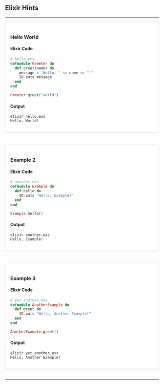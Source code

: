 ## Elixir Hints

<hr>

<!-- To add another card, copy and paste the following div: <div style="flex: 1 1 30%; border: 1px solid #e1e4e8; border-radius: 6px; padding: 16px; background-color: #fff; box-shadow: 0 1px 3px rgba(27, 31, 35, 0.12); margin-bottom: 20px;"> -->

<div style="display: flex; flex-wrap: wrap; gap: 20px;">

  <div style="flex: 1 1 30%; border: 1px solid #e1e4e8; border-radius: 6px; padding: 16px; background-color: #fff; box-shadow: 0 1px 3px rgba(27, 31, 35, 0.12); margin-bottom: 20px;">

### Hello World

#### Elixir Code

```elixir
# hello.exs
defmodule Greeter do
  def greet(name) do
    message = "Hello, " <> name <> "!"
    IO.puts message
  end
end

Greeter.greet("world")
```

#### Output

```shell
elixir hello.exs
Hello, World!
```

  </div>

  <div style="flex: 1 1 30%; border: 1px solid #e1e4e8; border-radius: 6px; padding: 16px; background-color: #fff; box-shadow: 0 1px 3px rgba(27, 31, 35, 0.12); margin-bottom: 20px;">

### Example 2

#### Elixir Code

```elixir
# another.exs
defmodule Example do
  def hello do
    IO.puts "Hello, Example!"
  end
end

Example.hello()
```

#### Output

```shell
elixir another.exs
Hello, Example!
```

  </div>

  <div style="flex: 1 1 30%; border: 1px solid #e1e4e8; border-radius: 6px; padding: 16px; background-color: #fff; box-shadow: 0 1px 3px rgba(27, 31, 35, 0.12); margin-bottom: 20px;">

### Example 3

#### Elixir Code

```elixir
# yet_another.exs
defmodule AnotherExample do
  def greet do
    IO.puts "Hello, Another Example!"
  end
end

AnotherExample.greet()
```

#### Output

```shell
elixir yet_another.exs
Hello, Another Example!
```

  </div>

</div>

<hr>
